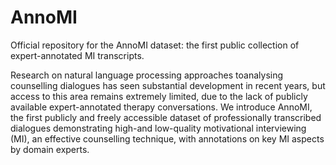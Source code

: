 # AnnoMI
Official repository for the AnnoMI dataset: the first public collection of expert-annotated MI transcripts.

Research  on  natural  language  processing  approaches  toanalysing counselling dialogues has seen substantial development in recent years, but access to this area remains extremely limited, due to the lack of publicly available expert-annotated therapy conversations. We introduce AnnoMI, the first publicly and freely accessible dataset of professionally  transcribed  dialogues  demonstrating  high-and low-quality motivational interviewing (MI), an effective counselling technique, with annotations on key MI aspects by domain experts.
